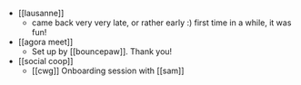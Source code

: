 - [[lausanne]]
  - came back very very late, or rather early :) first time in a while, it was fun!
- [[agora meet]]
  - Set up by [[bouncepaw]]. Thank you!
- [[social coop]]
  - [[cwg]] Onboarding session with [[sam]]
